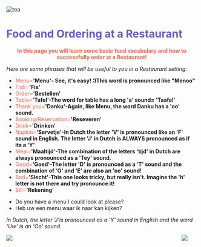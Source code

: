 
<div class="header">
  <img src="https://img.icons8.com/color/48/000000/tea--v2.png" alt="tea"/>
  <h1 style="color:SlateBlue;">Food and Ordering at a Restaurant</h1>
</div>


<p style="text-align:center;color:Tomato;"><b>In this page you will learn some basic food vocabulary and how to successfully order at a Restaurant!</b></p>

<p><i> Here are some phrases that will be useful to you in a Restaurant setting:</i></p>

<ul>
  <li><font color="Tomato">Menu=</font><strong>'Menu'- See, it's easy! :)This word is pronounced like "Menoo"</strong></li>
  <li><font color="Tomato">Fish=</font><strong>'Fis'</strong></li>
  <li><font color="Tomato">Order=</font><strong>'Bestellen'</strong></li>
  <li><font color="Tomato">Table=</font><strong>'Tafel'-The word for table has a long 'a' sound= 'Taafel'</strong></li>
  <li><font color="Tomato">Thank you=</font><strong>'Danku'-Again, like Menu, the word Danku has a 'oo' sound.</strong></li>
  <li><font color="Tomato">Booking/Reservation=</font><strong>'Reseveren'</strong></li>
  <li><font color="Tomato">Drink=</font><strong>'Drinken'</strong></li>
  <li><font color="Tomato">Napkin=</font><strong>'Servetje'-In Dutch the letter 'V' is pronounced like an 'F' sound in English. The letter 'J' in Dutch is ALWAYS pronounced as if its a 'Y'</strong></li>
  <li><font color="Tomato">Meal=</font><strong>'Maaltijd'-The combination of the letters 'tijd' in Dutch are always pronounced as a 'Tey' sound.</strong></li>
  <li><font color="Tomato">Good=</font><strong>'Goed'-The letter 'D' is pronounced as a 'T' sound and the combination of 'O' and 'E' are also an 'oo' sound!</strong></li>
  <li><font color="Tomato">Bad=</font><strong>'Slecht'-This one looks tricky, but really isn't. Imagine the 'h' letter is not there and try pronounce it!</strong></li>
  <li><font color="Tomato">Bill=</font><strong>'Rekening'</strong></li>
  
   </ul>
  


    
 <ul>
  <li>Do you have a menu I could look at please?</li>
  <li>Heb uw een menu waar ik naar kan kijken?</li>
  </ul>
  <p><i> In Dutch, the letter 'J'is pronounced as a 'Y' sound in English and the word 'Uw' is an 'Oo' sound.</i></p>
  

 
  
 

<img src="https://img.icons8.com/color/48/000000/netherlands.png" style="float:right;margin-right:25px;"/>

<img src="https://img.icons8.com/external-icongeek26-linear-colour-icongeek26/64/000000/external-clogs-netherlands-icongeek26-linear-colour-icongeek26.png"/>


 

         




<style>
#div1 {
  font-size:48px;
}
</style>
<link rel="stylesheet" href="https://cdnjs.cloudflare.com/ajax/libs/font-awesome/4.7.0/css/font-awesome.min.css">
<body>

<div id="div1" class="fa"></div>

<script>
function hand() {
  var a;
  a = document.getElementById("div1");
  a.innerHTML = "&#xf25a;";
  setTimeout(function () {
      a.innerHTML = "&#xf256;";
    }, 500);
  setTimeout(function () {
      a.innerHTML = "&#xf259;";
    }, 1000);
  setTimeout(function () {
      a.innerHTML = "&#xf256;";
    }, 1500);
}
hand();
setInterval(hand, 2000);
</script>

 
